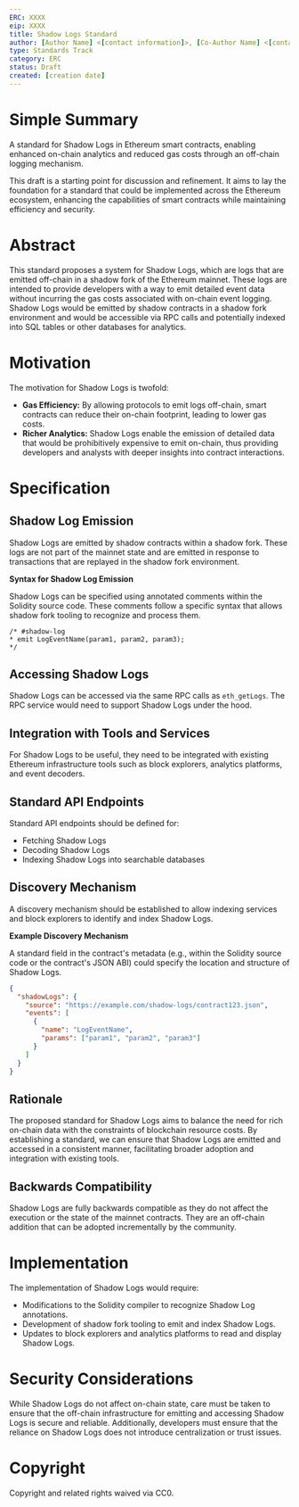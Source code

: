 ```yaml
---
ERC: XXXX
eip: XXXX
title: Shadow Logs Standard
author: [Author Name] <[contact information]>, [Co-Author Name] <[contact information]>
type: Standards Track
category: ERC
status: Draft
created: [creation date]
---
```



# Simple Summary
A standard for Shadow Logs in Ethereum smart contracts, enabling enhanced on-chain analytics and reduced gas costs through an off-chain logging mechanism.

This draft is a starting point for discussion and refinement. It aims to lay the foundation for a standard that could be implemented across the Ethereum ecosystem, enhancing the capabilities of smart contracts while maintaining efficiency and security.

# Abstract
This standard proposes a system for Shadow Logs, which are logs that are emitted off-chain in a shadow fork of the Ethereum mainnet. These logs are intended to provide developers with a way to emit detailed event data without incurring the gas costs associated with on-chain event logging. Shadow Logs would be emitted by shadow contracts in a shadow fork environment and would be accessible via RPC calls and potentially indexed into SQL tables or other databases for analytics.

# Motivation
The motivation for Shadow Logs is twofold:
* **Gas Efficiency:** By allowing protocols to emit logs off-chain, smart contracts can reduce their on-chain footprint, leading to lower gas costs.
* **Richer Analytics:** Shadow Logs enable the emission of detailed data that would be prohibitively expensive to emit on-chain, thus providing developers and analysts with deeper insights into contract interactions.

# Specification

## Shadow Log Emission
Shadow Logs are emitted by shadow contracts within a shadow fork. These logs are not part of the mainnet state and are emitted in response to transactions that are replayed in the shadow fork environment.

**Syntax for Shadow Log Emission**

Shadow Logs can be specified using annotated comments within the Solidity source code. These comments follow a specific syntax that allows shadow fork tooling to recognize and process them.

```solidity
/* #shadow-log
* emit LogEventName(param1, param2, param3);
*/
```

## Accessing Shadow Logs

Shadow Logs can be accessed via the same RPC calls as `eth_getLogs`. The RPC service would need to support Shadow Logs under the hood.

## Integration with Tools and Services
For Shadow Logs to be useful, they need to be integrated with existing Ethereum infrastructure tools such as block explorers, analytics platforms, and event decoders.

## Standard API Endpoints
Standard API endpoints should be defined for:
* Fetching Shadow Logs
* Decoding Shadow Logs
* Indexing Shadow Logs into searchable databases

## Discovery Mechanism
A discovery mechanism should be established to allow indexing services and block explorers to identify and index Shadow Logs.

**Example Discovery Mechanism**

A standard field in the contract's metadata (e.g., within the Solidity source code or the contract's JSON ABI) could specify the location and structure of Shadow Logs.

```json
{
  "shadowLogs": {
    "source": "https://example.com/shadow-logs/contract123.json",
    "events": [
      {
        "name": "LogEventName",
        "params": ["param1", "param2", "param3"]
      }
    ]
  }
}
```

## Rationale
The proposed standard for Shadow Logs aims to balance the need for rich on-chain data with the constraints of blockchain resource costs. By establishing a standard, we can ensure that Shadow Logs are emitted and accessed in a consistent manner, facilitating broader adoption and integration with existing tools.

## Backwards Compatibility
Shadow Logs are fully backwards compatible as they do not affect the execution or the state of the mainnet contracts. They are an off-chain addition that can be adopted incrementally by the community.

# Implementation
The implementation of Shadow Logs would require:

* Modifications to the Solidity compiler to recognize Shadow Log annotations.
* Development of shadow fork tooling to emit and index Shadow Logs.
* Updates to block explorers and analytics platforms to read and display Shadow Logs.

# Security Considerations
While Shadow Logs do not affect on-chain state, care must be taken to ensure that the off-chain infrastructure for emitting and accessing Shadow Logs is secure and reliable. Additionally, developers must ensure that the reliance on Shadow Logs does not introduce centralization or trust issues.

# Copyright
Copyright and related rights waived via CC0.
